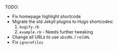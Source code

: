 TODO:

* Fix homepage highlight shortcode
* Migrate the old Jekyll plugins to Hugo shortcodes:
  1. `bugify.rb`
  3. `example.rb` - Needs further tweaking
* Change all URLs to use `absURL` / `relURL`
* Fix `ignoreFiles`
